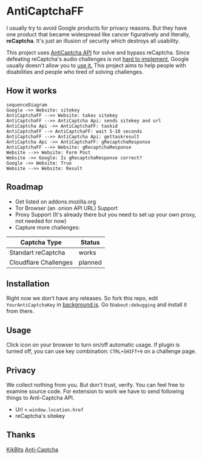 # AntiCaptchaFF

I usually try to avoid Google products for privacy reasons. But they have one product that became widespread like cancer figuratively and literally, **reCaptcha**. It's just an illusion of security which destroys all usability.

This project uses [AntiCaptcha API](https://anti-captcha.com/) for solve and bypass reCaptcha. Since defeating reCaptcha's audio challenges is not [hard to implement](https://github.com/ecthros/uncaptcha), Google usually doesn't allow you to [use it.](https://instaud.io/1ZAC) This project aims to help people with disabilities and people who tired of solving challenges.

## How it works

```mermaid
sequenceDiagram
Google ->> Website: sitekey
AntiCaptchaFF -->> Website: takes sitekey
AntiCaptchaFF -->> AntiCaptcha Api: sends sitekey and url
AntiCaptcha Api ->> AntiCaptchaFF: taskid
AntiCaptchaFF --> AntiCaptchaFF: wait 5-10 seconds
AntiCaptchaFF -->> AntiCaptcha Api: gettaskresult
AntiCaptcha Api ->> AntiCaptchaFF: gRecaptchaResponse
AntiCaptchaFF -->> Website: gRecaptchaResponse
Website -->> Website: Form Post
Website ->> Google: Is gRecaptchaResponse correct?
Google ->> Website: True
Website -->> Website: Result
```

## Roadmap

-  Get listed on addons.mozilla.org
-  Tor Browser (an .onion API URL) Support 
-  Proxy Support (It's already there but you need to set up your own proxy, not needed for now)
-  Capture more challenges:


|Captcha Type           | Status                         
|-----------------------|-------------------------------|
|Standart reCaptcha     |works                          |
|Cloudflare Challenges   |planned                       |


## Installation

Right now we don't have any releases. So fork this repo, edit `YourAntiCaptchaKey` in [background.js](https://github.com/farukuzun/AntiCaptchaFF/blob/master/scripts/background/background.js). Go to`about:debugging` and install it from there.

## Usage

Click icon on your browser to turn on/off automatic usage. If plugin is turned off, you can use key combination: `CTRL+SHIFT+9` on a challenge page.

## Privacy

We collect nothing from you. But don't trust, verify. You can feel free to examine source code. For extension to work we have to send following things to Anti-Captcha API.

- Url = `window.location.href`
- reCaptcha's sitekey


## Thanks 

[KikBits](http://kikbits.com/)
[Anti-Captcha](https://anti-captcha.com/)